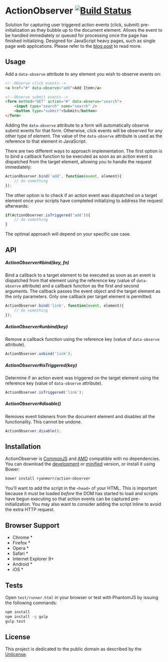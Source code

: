 # ActionObserver [![Build Status](https://travis-ci.org/ryanmorr/action-observer.svg)](https://travis-ci.org/ryanmorr/action-observer)

Solution for capturing user triggered action events (click, submit) pre-initialization as they bubble up to the document element. Allows the event to be handled immediately or queued for processing once the page has finished initializing. Designed for JavaScript heavy pages, such as single page web applications. Please refer to the [blog post](http://www.ryanmorr.com/maintain-responsiveness-by-capturing-unbound-action-events) to read more.

## Usage

Add a `data-observe` attribute to any element you wish to observe events on:

```html
<!--Observe click events-->
<a href="#" data-observe="add">Add Item</a>

<!--Observe submit events-->
<form method="GET" action="#" data-observe="search">
    <input type="search" name="search" />
    <button type="submit">Submit</button>
</form>
```

Adding the `data-observe` attribute to a form will automatically observe submit events for that form. Otherwise, click events will be observed for any other type of element. The value of the `data-observe` attribute is used as the reference to that element in JavaScript.

There are two different ways to approach implementation. The first option is to bind a callback function to be executed as soon as an action event is dispatched from the target element, allowing you to handle the request immediately:

```javascript
ActionObserver.bind('add', function(event, element){
    // do something                    
});
```

The other option is to check if an action event was dispatched on a target element once your scripts have completed initializing to address the request afterwards:

```javascript
if(ActionObserver.isTriggered('add')){
    // do something                    
}
```

The optimal approach will depend on your specific use case.

## API

##### ActionObserver#bind(key, fn)

Bind a callback to a target element to be executed as soon as an event is dispatched from that element using the reference key (value of `data-observe` attribute) and a callback function as the first and second arguments. The callback passes the event object and the target element as the only parameters. Only one callback per target element is permitted.

```javascript
ActionObserver.bind('link', function(event, element){
    // do something                    
});
```

##### ActionObserver#unbind(key)

Remove a callback function using the reference key (value of `data-observe` attribute).

```javascript
ActionObserver.unbind('link');
```

##### ActionObserver#isTriggered(key)

Determine if an action event was triggered on the target element using the reference key (value of `data-observe` attribute).

```javascript
ActionObserver.isTriggered('link');
```

##### ActionObserver#disable()

Removes event listeners from the document element and disables all the functionality. This cannot be undone.

```javascript
ActionObserver.disable();
```

## Installation

ActionObserver is [CommonJS](http://www.commonjs.org/) and [AMD](https://github.com/amdjs/amdjs-api/wiki/AMD) compatible with no dependencies. You can download the [development](http://github.com/ryanmorr/action-observer/raw/master/dist/action-observer.js) or [minified](http://github.com/ryanmorr/action-observer/raw/master/dist/action-observer.min.js) version, or install it using Bower:

``` sh
bower install ryanmorr/action-observer
```

You'll want to add the script in the `<head>` of your HTML. This is important because it must be loaded *before* the DOM has started to load and scripts have begun executing so that action events can be captured pre-initialization. You may also want to consider adding the script lnline to avoid the extra HTTP request.

## Browser Support

* Chrome *
* Firefox *
* Opera *
* Safari *
* Internet Explorer 9+
* Android *
* iOS *

## Tests

Open `test/runner.html` in your browser or test with PhantomJS by issuing the following commands:

``` sh
npm install
npm install -g gulp
gulp test
```

## License

This project is dedicated to the public domain as described by the [Unlicense](http://unlicense.org/).
